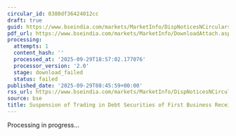 ```yaml
---
circular_id: 0380df36424012cc
draft: true
guid: https://www.bseindia.com/markets/MarketInfo/DispNoticesNCirculars.aspx?Noticeid={A2163280-5941-4905-BA8D-64B8718F4BFE}&noticeno=20250929-16&dt=09/29/2025&icount=16&totcount=87&flag=0
pdf_url: https://www.bseindia.com/markets/MarketInfo/DownloadAttach.aspx?id=20250929-16&attachedId=
processing:
  attempts: 1
  content_hash: ''
  processed_at: '2025-09-29T18:57:02.177076'
  processor_version: '2.0'
  stage: download_failed
  status: failed
published_date: '2025-09-29T08:45:59+00:00'
rss_url: https://www.bseindia.com/markets/MarketInfo/DispNoticesNCirculars.aspx?Noticeid={A2163280-5941-4905-BA8D-64B8718F4BFE}&noticeno=20250929-16&dt=09/29/2025&icount=16&totcount=87&flag=0
source: bse
title: Suspension of Trading in Debt Securities of First Business Receivables Trust
---
```


Processing in progress...